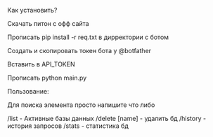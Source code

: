 Как установить?

Скачать питон с офф сайта

Прописать pip install -r req.txt в дирректории с ботом

Создать и скопировать токен бота у @botfather

Вставить в API_TOKEN

Прописать python main.py


Пользование:

Для поиска элемента просто напишите что либо

/list - Активные базы данных
/delete [name] - удалить бд
/history - история запросов
/stats - статистика бд
